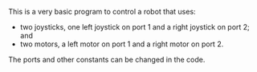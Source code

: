 This is a very basic program to control a robot that uses:

* two joysticks, one left joystick on port 1 and a right joystick on port 2; and
* two motors, a left motor on port 1 and a right motor on port 2.

The ports and other constants can be changed in the code.